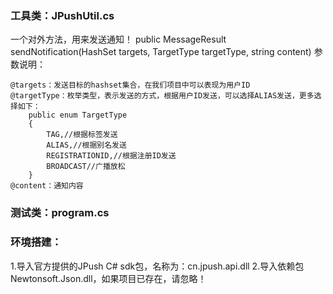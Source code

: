 ﻿### 工具类：JPushUtil.cs
一个对外方法，用来发送通知！
public MessageResult sendNotification(HashSet<string> targets, TargetType targetType, string content) 
参数说明：
```
@targets：发送目标的hashset集合，在我们项目中可以表现为用户ID
@targetType：枚举类型，表示发送的方式，根据用户ID发送，可以选择ALIAS发送，更多选择如下：
	public enum TargetType   
    {
        TAG,//根据标签发送
        ALIAS,//根据别名发送
        REGISTRATIONID,//根据注册ID发送
        BROADCAST//广播放松
    }
@content：通知内容
```

### 测试类：program.cs

### 环境搭建：
1.导入官方提供的JPush C# sdk包，名称为：cn.jpush.api.dll
2.导入依赖包Newtonsoft.Json.dll，如果项目已存在，请忽略！